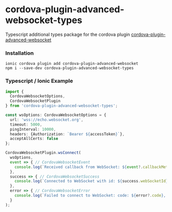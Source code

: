 # cordova-plugin-advanced-websocket-types
Typescript additional types package for the cordova plugin [cordova-plugin-advanced-websocket](https://www.npmjs.com/package/cordova-plugin-advanced-websocket)

### Installation

```console
ionic cordova plugin add cordova-plugin-advanced-websocket
npm i --save-dev cordova-plugin-advanced-websocket-types
```

### Typescript / Ionic Example

```typescript
import {
  CordovaWebsocketOptions,
  CordovaWebsocketPlugin
} from 'cordova-plugin-advanced-websocket-types';

const wsOptions: CordovaWebsocketOptions = {
  url: 'wss://echo.websocket.org',
  timeout: 5000,
  pingInterval: 10000,
  headers: {Authorization: `Bearer ${accessToken}`},
  acceptAllCerts: false
};

CordovaWebsocketPlugin.wsConnect(
  wsOptions, 
  event => { // CordovaWebsocketEvent
    console.log(`Received callback from WebSocket: ${event?.callbackMethod}`);
  }, 
  success => { // CordovaWebsocketSuccess
    console.log(`Connected to WebSocket with id: ${success.webSocketId}`);
  },
  error => { // CordovaWebsocketError
    console.log(`Failed to connect to WebSocket: code: ${error?.code}, reason: ${error?.reason}`, error?.exception);
  }
);
```
